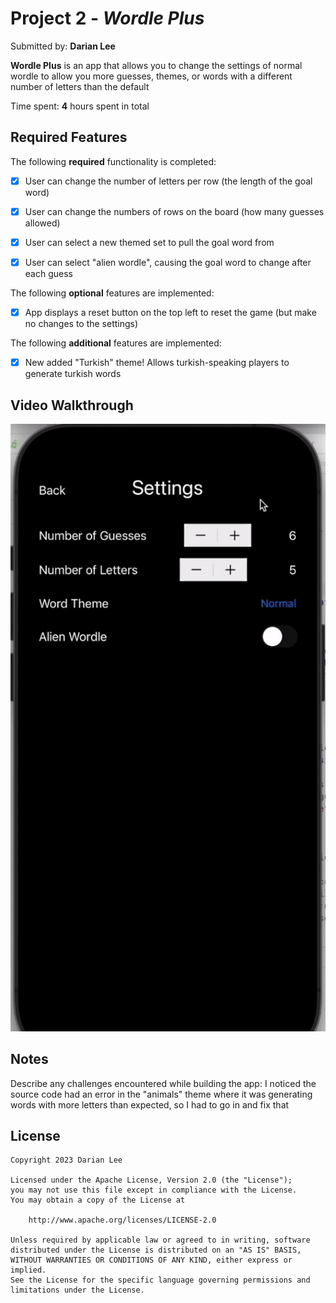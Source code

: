 # Project 2 - *Wordle Plus*

Submitted by: **Darian Lee**

**Wordle Plus** is an app that allows you to change the settings of normal wordle to allow you more guesses, themes, or words with a different number of letters than the default

Time spent: **4** hours spent in total

## Required Features

The following **required** functionality is completed:

- [x] User can change the number of letters per row (the length of the goal word)
- [x] User can change the numbers of rows on the board (how many guesses allowed)
- [x] User can select a new themed set to pull the goal word from
- [x] User can select "alien wordle", causing the goal word to change after each guess


The following **optional** features are implemented:

- [x] App displays a reset button on the top left to reset the game (but make no changes to the settings)

The following **additional** features are implemented:

- [x] New added "Turkish" theme! Allows turkish-speaking players to generate turkish words  
## Video Walkthrough

<img src='ezgif.com-crop (1).gif' width='' alt='Video Walkthrough' />

## Notes

Describe any challenges encountered while building the app:
I noticed the source code had an error in the "animals" theme where it was generating words with more letters than expected, so I had to go in and fix that 

## License

    Copyright 2023 Darian Lee

    Licensed under the Apache License, Version 2.0 (the "License");
    you may not use this file except in compliance with the License.
    You may obtain a copy of the License at

        http://www.apache.org/licenses/LICENSE-2.0

    Unless required by applicable law or agreed to in writing, software
    distributed under the License is distributed on an "AS IS" BASIS,
    WITHOUT WARRANTIES OR CONDITIONS OF ANY KIND, either express or implied.
    See the License for the specific language governing permissions and
    limitations under the License.

